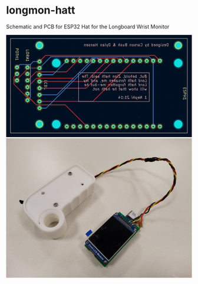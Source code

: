 # longmon-hatt
Schematic and PCB for ESP32 Hat for the Longboard Wrist Monitor

![pcb_editor_view_screenshot](./pictures/pcb_editor_scrnshot.png)
![hat_pcb_assembly with throttle](./pictures/hat_pcb_assembly_w_throttle.jpg)
